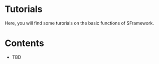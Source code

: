 # Tutorials
Here, you will find some turorials on the basic functions of SFramework.

# Contents
- TBD
